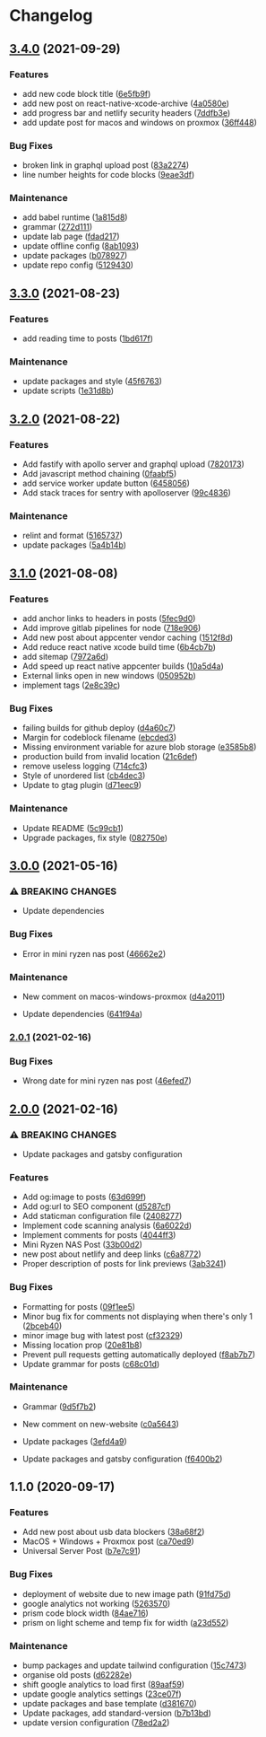 # Changelog

## [3.4.0](https://github.com/zanechua/website/compare/v3.3.0...v3.4.0) (2021-09-29)

### Features

- add new code block title ([6e5fb9f](https://github.com/zanechua/website/commit/6e5fb9f929fd4b808e148165c977834c5ed6d51d))
- add new post on react-native-xcode-archive ([4a0580e](https://github.com/zanechua/website/commit/4a0580ef230a51fd07308e013258eabb19feefdc))
- add progress bar and netlify security headers ([7ddfb3e](https://github.com/zanechua/website/commit/7ddfb3ef198fec11426c5c3e61e8ed9b378cd076))
- add update post for macos and windows on proxmox ([36ff448](https://github.com/zanechua/website/commit/36ff448d4e90a594f9e5fc92ca1e77af8d7e2be4))

### Bug Fixes

- broken link in graphql upload post ([83a2274](https://github.com/zanechua/website/commit/83a2274876bcf3daea1d08e110fff6a7088ea2b5))
- line number heights for code blocks ([9eae3df](https://github.com/zanechua/website/commit/9eae3df3d07bae54ce1e1ccfcc18dd61f26b734b))

### Maintenance

- add babel runtime ([1a815d8](https://github.com/zanechua/website/commit/1a815d8be91f94747cff1f825f8fbefaf7af3c22))
- grammar ([272d111](https://github.com/zanechua/website/commit/272d11133788e1c6b0b653ab1dae38bfc313c9cd))
- update lab page ([fdad217](https://github.com/zanechua/website/commit/fdad21790ee078a21e615f5a6680d145190e940c))
- update offline config ([8ab1093](https://github.com/zanechua/website/commit/8ab109343c9944154d52aede50b95de9e7d6950c))
- update packages ([b078927](https://github.com/zanechua/website/commit/b078927f0d261a96ea85c183c0dc84a123bc3402))
- update repo config ([5129430](https://github.com/zanechua/website/commit/512943012b228fc467938cd5c04ea4ea59f65499))

## [3.3.0](https://github.com/zanechua/website/compare/v3.2.0...v3.3.0) (2021-08-23)

### Features

- add reading time to posts ([1bd617f](https://github.com/zanechua/website/commit/1bd617f80bda368b71a764a664fc6b9aa370700b))

### Maintenance

- update packages and style ([45f6763](https://github.com/zanechua/website/commit/45f67632c5e5e20e6de07ac7930b56bb9d60fe84))
- update scripts ([1e31d8b](https://github.com/zanechua/website/commit/1e31d8b7f9836ee2ad72b6076bfe0797741bf2af))

## [3.2.0](https://github.com/zanechua/website/compare/v3.1.0...v3.2.0) (2021-08-22)

### Features

- Add fastify with apollo server and graphql upload ([7820173](https://github.com/zanechua/website/commit/78201731c3b61ed182234d3f8507fe8b600c64d7))
- Add javascript method chaining ([0faabf5](https://github.com/zanechua/website/commit/0faabf55b07bd5e2301cc8d82522876fec254391))
- add service worker update button ([6458056](https://github.com/zanechua/website/commit/6458056304de0b53261c7b28c02ebf53195a7389))
- Add stack traces for sentry with apolloserver ([99c4836](https://github.com/zanechua/website/commit/99c48361c4ee74230866bfb68029d202b0837c57))

### Maintenance

- relint and format ([5165737](https://github.com/zanechua/website/commit/516573732c04b6244a5eaa31eff6eb1869ce3ea5))
- update packages ([5a4b14b](https://github.com/zanechua/website/commit/5a4b14b53e7832cebab30e6e1daef8e538468bda))

## [3.1.0](https://github.com/zanechua/website/compare/v3.0.0...v3.1.0) (2021-08-08)

### Features

- add anchor links to headers in posts ([5fec9d0](https://github.com/zanechua/website/commit/5fec9d08b3031e2b5a632c3999d25318a3ff78a7))
- Add improve gitlab pipelines for node ([718e906](https://github.com/zanechua/website/commit/718e90658919ad2cfdd534565f18953754f02aa1))
- Add new post about appcenter vendor caching ([1512f8d](https://github.com/zanechua/website/commit/1512f8dbb4a00e896764722b8fc013f75d1711da))
- Add reduce react native xcode build time ([6b4cb7b](https://github.com/zanechua/website/commit/6b4cb7bccdc6ded97adfa02807c2680cba62ad5e))
- add sitemap ([7972a6d](https://github.com/zanechua/website/commit/7972a6d5ae0e0d180c493b28775879c764adf68d))
- Add speed up react native appcenter builds ([10a5d4a](https://github.com/zanechua/website/commit/10a5d4a4871a6e891160a741e11ec727f3c619f2))
- External links open in new windows ([050952b](https://github.com/zanechua/website/commit/050952ba8a9adfe3cf9ea65eb91258339b1e17f4))
- implement tags ([2e8c39c](https://github.com/zanechua/website/commit/2e8c39c8dfd08b4b8d5cfc82ab271192ac82cd6a))

### Bug Fixes

- failing builds for github deploy ([d4a60c7](https://github.com/zanechua/website/commit/d4a60c778ec2b2eb7db76c642e1f0a7d8cd54cee))
- Margin for codeblock filename ([ebcded3](https://github.com/zanechua/website/commit/ebcded309a03e56d6c252264086be292d3c2a142))
- Missing environment variable for azure blob storage ([e3585b8](https://github.com/zanechua/website/commit/e3585b8c002f8e091e10271e26182c559fa5b4fe))
- production build from invalid location ([21c6def](https://github.com/zanechua/website/commit/21c6def3dcf7791d8ffa4783cef01c17261cc7cc))
- remove useless logging ([714cfc3](https://github.com/zanechua/website/commit/714cfc3f01064099aa55d10746b6d639f8c675fb))
- Style of unordered list ([cb4dec3](https://github.com/zanechua/website/commit/cb4dec323950886324281e915c548fccce8d9918))
- Update to gtag plugin ([d71eec9](https://github.com/zanechua/website/commit/d71eec965e4c48580e1f1c585c9c803659418622))

### Maintenance

- Update README ([5c99cb1](https://github.com/zanechua/website/commit/5c99cb1dc400e7bcd9daee33f643cccaff803ad3))
- Upgrade packages, fix style ([082750e](https://github.com/zanechua/website/commit/082750e886fbf2afac97b797c55b9ebf77d62dbb))

## [3.0.0](https://github.com/zanechua/website/compare/v2.0.1...v3.0.0) (2021-05-16)

### ⚠ BREAKING CHANGES

- Update dependencies

### Bug Fixes

- Error in mini ryzen nas post ([46662e2](https://github.com/zanechua/website/commit/46662e253a33a72cbe49e6d22d61274e0f1341a2))

### Maintenance

- New comment on macos-windows-proxmox ([d4a2011](https://github.com/zanechua/website/commit/d4a20118207a27aa731478df8feb89b6f246004e))

- Update dependencies ([641f94a](https://github.com/zanechua/website/commit/641f94a1d4fddd89d02a16e29633b310a19ec627))

### [2.0.1](https://github.com/zanechua/website/compare/v2.0.0...v2.0.1) (2021-02-16)

### Bug Fixes

- Wrong date for mini ryzen nas post ([46efed7](https://github.com/zanechua/website/commit/46efed7deb4f688fb18fd8d7e2a8b139348bdffd))

## [2.0.0](https://github.com/zanechua/website/compare/v1.1.0...v2.0.0) (2021-02-16)

### ⚠ BREAKING CHANGES

- Update packages and gatsby configuration

### Features

- Add og:image to posts ([63d699f](https://github.com/zanechua/website/commit/63d699fd7b80678a5bb3d925e41630c3e1fd929d))
- Add og:url to SEO component ([d5287cf](https://github.com/zanechua/website/commit/d5287cf860c241e47dab5ba70aed104b98452ec2))
- Add staticman configuration file ([2408277](https://github.com/zanechua/website/commit/2408277538ef6e1ed006f487e82f17eb535b0d3d))
- Implement code scanning analysis ([6a6022d](https://github.com/zanechua/website/commit/6a6022d9e9d37ee2b01756f268474e857d96c323))
- Implement comments for posts ([4044ff3](https://github.com/zanechua/website/commit/4044ff365c180efddb4719fa7fbef792d3c90e86))
- Mini Ryzen NAS Post ([33b00d2](https://github.com/zanechua/website/commit/33b00d2d182f32f2ea627a0e66948afd88ce1204))
- new post about netlify and deep links ([c6a8772](https://github.com/zanechua/website/commit/c6a8772817e177fd444e62dc018f54c81f1cf43a))
- Proper description of posts for link previews ([3ab3241](https://github.com/zanechua/website/commit/3ab3241062019a655345f8fe92c0d9fa77a85d8c))

### Bug Fixes

- Formatting for posts ([09f1ee5](https://github.com/zanechua/website/commit/09f1ee5f0662c98130212ab6e30f9e06103646de))
- Minor bug fix for comments not displaying when there's only 1 ([2bceb40](https://github.com/zanechua/website/commit/2bceb403a35dc717a035620c8bb121a75af4a81f))
- minor image bug with latest post ([cf32329](https://github.com/zanechua/website/commit/cf32329bfb7d2998bb0a9a39b695a42485c53324))
- Missing location prop ([20e81b8](https://github.com/zanechua/website/commit/20e81b8783cfe39760114743c0316b62d3a6d1ea))
- Prevent pull requests getting automatically deployed ([f8ab7b7](https://github.com/zanechua/website/commit/f8ab7b755a5c65e88fe2e3aff0bd4172e82db709))
- Update grammar for posts ([c68c01d](https://github.com/zanechua/website/commit/c68c01dc2deda6a7da1103bd2626e5b8b7ac4abe))

### Maintenance

- Grammar ([9d5f7b2](https://github.com/zanechua/website/commit/9d5f7b2fbf2f489dc2017191302b07344b76e8ee))
- New comment on new-website ([c0a5643](https://github.com/zanechua/website/commit/c0a5643d00f17ecb651149668943b506af1d41c1))
- Update packages ([3efd4a9](https://github.com/zanechua/website/commit/3efd4a943535649752bf87959da607cd1d3645e0))

- Update packages and gatsby configuration ([f6400b2](https://github.com/zanechua/website/commit/f6400b2502618248ceb7bd534ce2fa19e14b3264))

## 1.1.0 (2020-09-17)

### Features

- Add new post about usb data blockers ([38a68f2](https://github.com/zanechua/website/commit/38a68f2f9aa4ea8451b57de2936e3fb402b6a1b9))
- MacOS + Windows + Proxmox post ([ca70ed9](https://github.com/zanechua/website/commit/ca70ed95c34c73054d6585737d70e4b60b35581b))
- Universal Server Post ([b7e7c91](https://github.com/zanechua/website/commit/b7e7c91dddce37de488b96b557a13c4752edc345))

### Bug Fixes

- deployment of website due to new image path ([91fd75d](https://github.com/zanechua/website/commit/91fd75d95b55a3fadca667d87eaf7153e0b966df))
- google analytics not working ([5263570](https://github.com/zanechua/website/commit/52635707d2f373892ad8189990a37fd1a06e2db1))
- prism code block width ([84ae716](https://github.com/zanechua/website/commit/84ae716ba7c59ea1e5e4367362760c3ab1c5dca7))
- prism on light scheme and temp fix for width ([a23d552](https://github.com/zanechua/website/commit/a23d552cdab3e8cf1c17a3efebe1ee8f6380a207))

### Maintenance

- bump packages and update tailwind configuration ([15c7473](https://github.com/zanechua/website/commit/15c74732e0571c4e45af84f8f8e4fc0b4edef787))
- organise old posts ([d62282e](https://github.com/zanechua/website/commit/d62282eaab4ad3d81e060f76ddd0ee0035ea7853))
- shift google analytics to load first ([89aaf59](https://github.com/zanechua/website/commit/89aaf593ab20033eee809574439e96d4c8865944))
- update google analytics settings ([23ce07f](https://github.com/zanechua/website/commit/23ce07f6b8972c56827c6952bb4506d61dad70f2))
- update packages and base template ([d381670](https://github.com/zanechua/website/commit/d381670c5949b5c3a55161a66ff5dd591872bfc3))
- Update packages, add standard-version ([b7b13bd](https://github.com/zanechua/website/commit/b7b13bd655a1739dc00df3530d53a81f72371737))
- update version configuration ([78ed2a2](https://github.com/zanechua/website/commit/78ed2a2ed75e2d60512c49f53b88b9fa070efbfa))
